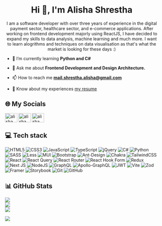 <h1 align="center">Hi 👋, I'm Alisha Shrestha</h1>
<p align="center">I am a software developer with over three years of experience in the digital payment sector, healthcare sector, and e-commerce applications. After working on frontend development majorly using ReactJS, I have decided to expand my skills to data analysis, machine learning and much more. I want to learn alogrithms and techniques on data visualisation as that's what the market is looking for these days :)</p>

- 🌱 I’m currently learning **Python and C#**

- 💬 Ask me about **Frontend Development and Design Architecture.**

- 📫 How to reach me **mail.shrestha.alisha@gmail.com**

- 📄 Know about my experiences [my resume](https://www.linkedin.com/in/alishashrestha/)

<h2>🌐 My Socials</h2> 
<p align="left">
  <a href="https://linkedin.com/in/alishashresthaaa" target="blank"><img align="center" src="https://raw.githubusercontent.com/rahuldkjain/github-profile-readme-generator/master/src/images/icons/Social/linked-in-alt.svg" alt="alisha_shrestha" height="30" width="40" /></a>
<a href="https://kaggle.com/alishashrestha" target="blank"><img align="center" src="https://raw.githubusercontent.com/rahuldkjain/github-profile-readme-generator/master/src/images/icons/Social/kaggle.svg" alt="alisha_shrestha" height="30" width="40" /></a>
<a href="https://www.leetcode.com/alishashrestha" target="blank"><img align="center" src="https://raw.githubusercontent.com/rahuldkjain/github-profile-readme-generator/master/src/images/icons/Social/leet-code.svg" alt="alisha_shrestha" height="30" width="40" /></a>
</p>


<h2>💻 Tech stack</h2>

![HTML5](https://img.shields.io/badge/html5-%23E34F26.svg?style=plastic&logo=html5&logoColor=white)
![CSS3](https://img.shields.io/badge/css3-%231572B6.svg?style=plastic&logo=css3&logoColor=white)
![JavaScript](https://img.shields.io/badge/javascript-%23323330.svg?style=plastic&logo=javascript&logoColor=%23F7DF1E)
![TypeScript](https://img.shields.io/badge/typescript-%23007ACC.svg?style=plastic&logo=typescript&logoColor=white)
![jQuery](https://img.shields.io/badge/jquery-%230769AD.svg?style=plastic&logo=jquery&logoColor=white)
![C#](https://img.shields.io/badge/c%23-%23239120.svg?style=plastic&logo=csharp&logoColor=white) 
![Python](https://img.shields.io/badge/python-3670A0?style=plastic&logo=python&logoColor=ffdd54)
![SASS](https://img.shields.io/badge/SASS-hotpink.svg?style=plastic&logo=SASS&logoColor=white)
![Less](https://img.shields.io/badge/less-2B4C80?style=plastic&logo=less&logoColor=white) 
![MUI](https://img.shields.io/badge/MUI-%230081CB.svg?style=plastic&logo=mui&logoColor=white)
![Bootstrap](https://img.shields.io/badge/bootstrap-%238511FA.svg?style=plastic&logo=bootstrap&logoColor=white)
![Ant-Design](https://img.shields.io/badge/-AntDesign-%230170FE?style=plastic&logo=ant-design&logoColor=white)
![Chakra](https://img.shields.io/badge/chakra-%234ED1C5.svg?style=plastic&logo=chakraui&logoColor=white)
![TailwindCSS](https://img.shields.io/badge/tailwindcss-%2338B2AC.svg?style=plastic&logo=tailwind-css&logoColor=white)
![React](https://img.shields.io/badge/react-%2320232a.svg?style=plastic&logo=react&logoColor=%2361DAFB)
![React Query](https://img.shields.io/badge/-React%20Query-FF4154?style=plastic&logo=react%20query&logoColor=white) 
![React Router](https://img.shields.io/badge/React_Router-CA4245?style=plastic&logo=react-router&logoColor=white)
![React Hook Form](https://img.shields.io/badge/React%20Hook%20Form-%23EC5990.svg?style=plastic&logo=reacthookform&logoColor=white) 
![Redux](https://img.shields.io/badge/redux-%23593d88.svg?style=plastic&logo=redux&logoColor=white)
![Next JS](https://img.shields.io/badge/Next-black?style=plastic&logo=next.js&logoColor=white) 
![NodeJS](https://img.shields.io/badge/node.js-6DA55F?style=plastic&logo=node.js&logoColor=white) 
![GraphQL](https://img.shields.io/badge/-GraphQL-E10098?style=plastic&logo=graphql&logoColor=white)
![Apollo-GraphQL](https://img.shields.io/badge/-ApolloGraphQL-311C87?style=plastic&logo=apollo-graphql)
![JWT](https://img.shields.io/badge/JWT-black?style=plastic&logo=JSON%20web%20tokens) 
![Vite](https://img.shields.io/badge/vite-%23646CFF.svg?style=plastic&logo=vite&logoColor=white) 
![Zod](https://img.shields.io/badge/zod-%233068b7.svg?style=plastic&logo=zod&logoColor=white) 
![Framer](https://img.shields.io/badge/Framer-black?style=plastic&logo=framer&logoColor=blue) 
![Storybook](https://img.shields.io/badge/-Storybook-FF4785?style=plastic&logo=storybook&logoColor=white) 
![Git](https://img.shields.io/badge/git-%23F05033.svg?style=plastic&logo=git&logoColor=white)
![GitHub](https://img.shields.io/badge/github-%23121011.svg?style=plastic&logo=github&logoColor=white)

<h2>📊 GitHub Stats</h2>

![](https://github-readme-stats.vercel.app/api?username=alishashresthaaa&theme=default&include_all_commits=false&count_private=false)<br/>
![](https://github-readme-streak-stats.herokuapp.com/?user=alishashresthaaa&theme=default)<br/>
![](https://github-readme-stats.vercel.app/api/top-langs/?username=alishashresthaaa&theme=default&include_all_commits=false&count_private=false&layout=compact)

![](https://komarev.com/ghpvc/?username=alishashresthaaa&color=dc143c)



